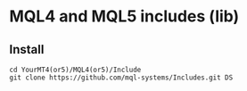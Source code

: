 # MQL4 and MQL5 includes (lib)

## Install

```
cd YourMT4(or5)/MQL4(or5)/Include
git clone https://github.com/mql-systems/Includes.git DS
```